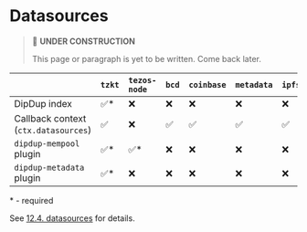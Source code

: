 # Datasources

> 🚧 **UNDER CONSTRUCTION**
>
> This page or paragraph is yet to be written. Come back later.

|  | `tzkt` | `tezos-node` | `bcd` | `coinbase` | `metadata` | `ipfs` |
| :--- | :--- | :--- | :--- | :--- | :--- | :--- |
| DipDup index | ✅\* | ❌ | ❌ | ❌ | ❌ | ❌ |
| Callback context (`ctx.datasources`) | ✅ | ❌ | ✅ | ✅ | ✅ | ✅ | 
| `dipdup-mempool` plugin | ✅\* | ✅\* | ❌ | ❌ | ❌ | ❌ |
| `dipdup-metadata` plugin | ✅\* | ❌ | ❌ | ❌ | ❌ | ❌ |

\* - required

See [12.4. datasources](../config-reference/datasources.md) for details.
